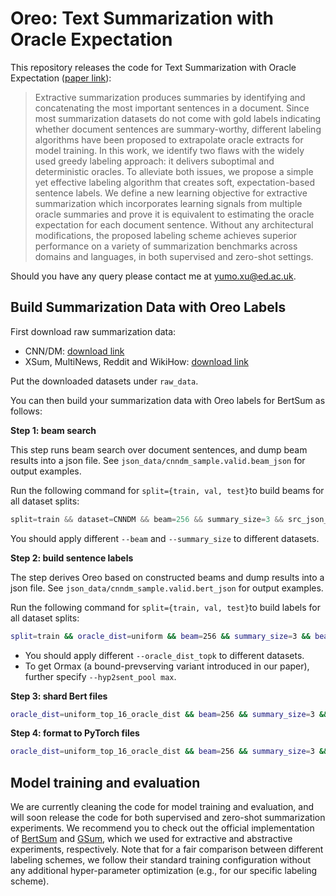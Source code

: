 # Oreo: Text Summarization with Oracle Expectation

This repository releases the code for Text Summarization with Oracle Expectation ([paper link](https://arxiv.org/pdf/2209.12714.pdf)):

> Extractive summarization produces summaries by identifying and concatenating the most important sentences in a document. Since most summarization datasets do not come with gold labels indicating whether document sentences are summary-worthy, different labeling algorithms have been proposed to extrapolate oracle extracts for model training. In this work, we identify two flaws with the widely used greedy labeling approach: it delivers suboptimal and deterministic oracles. To alleviate both issues, we propose a simple yet effective labeling algorithm that creates soft, expectation-based sentence labels. We define a new learning objective for extractive summarization which incorporates learning signals from multiple oracle summaries and prove it is equivalent to estimating the oracle expectation for each document sentence. Without any architectural modifications, the proposed labeling scheme achieves superior performance on a variety of summarization benchmarks across domains and languages, in both supervised and zero-shot settings.

Should you have any query please contact me at [yumo.xu@ed.ac.uk](mailto:yumo.xu@ed.ac.uk).


## Build Summarization Data with Oreo Labels
First download raw summarization data:

- CNN/DM: [download link](https://drive.google.com/file/d/1FG4oiQ6rknIeL2WLtXD0GWyh6pBH9-hX/view)
- XSum, MultiNews, Reddit and WikiHow: [download link](https://drive.google.com/file/d/1PnFCwqSzAUr78uEcA_Q15yupZ5bTAQIb/view)

Put the downloaded datasets under `raw_data`. 

You can then build your summarization data with Oreo labels for BertSum as follows:

**Step 1: beam search**

This step runs beam search over document sentences, and dump beam results into a json file. See `json_data/cnndm_sample.valid.beam_json` for output examples.

Run the following command for `split={train, val, test}`to build beams for all dataset splits:

```python
split=train && dataset=CNNDM && beam=256 && summary_size=3 && src_json_fn=${split}_${dataset}_bert.jsonl && dump_json_fn=cnndm_bert-beams_${beam}-steps_${summary_size}.${split}.beam_json && py src/labels/build_beam_json.py --task build_beam_json_from_bert --src ~/oreo/raw_data/$src_json_fn --save ~/oreo/json_data/$dump_json_fn --beam $beam --summary_size $summary_size 
```
You should apply different `--beam` and `--summary_size` to different datasets. 

**Step 2: build sentence labels**

The step derives Oreo based on constructed beams and dump results into a json file. See `json_data/cnndm_sample.valid.bert_json` for output examples.

Run the following command for `split={train, val, test}`to build labels for all dataset splits:
```bash
split=train && oracle_dist=uniform && beam=256 && summary_size=3 && beam_json_fn=cnndm_bert-beams_${beam}-steps_${summary_size}.${split}.beam_json && py src/labels/build_bert_json.py --task build_bert_json --src ~/oreo/json_data/$beam_json_fn --oracle_dist ${oracle_dist} --store_hard_labels --oracle_dist_topk 16
```
- You should apply different `--oracle_dist_topk` to different datasets. 
- To get Ormax (a bound-prevserving variant introduced in our paper), further specify `--hyp2sent_pool max`.

**Step 3: shard Bert files**

```bash
oracle_dist=uniform_top_16_oracle_dist && beam=256 && summary_size=3 && save_dir=cnndm_bert-beams_${beam}-steps_${summary_size}-${oracle_dist}-hard_and_soft && py src/labels/build_bert_json.py --task shard_bert_json --save ~/oreo/json_data/${save_dir}
```

**Step 4: format to PyTorch files**

```bash
oracle_dist=uniform_top_16_oracle_dist && beam=256 && summary_size=3 && dir_name=cnndm_bert-beams_${beam}-steps_${summary_size}-${oracle_dist}-hard_and_soft && bert_json_dir=~/oreo/json_data/${dir_name} && bert_data_dir=~/oreo/bert_data/${dir_name} && py src/preprocess.py -mode format_to_bert_with_precal_labels -raw_path ${bert_json_dir} -save_path ${bert_data_dir} -lower -n_cpus 1 -log_file ./logs/preprocess.log 
```

## Model training and evaluation
We are currently cleaning the code for model training and evaluation, and will soon release the code for both supervised and zero-shot summarization experiments. 
We recommend you to check out the official implementation of [BertSum](https://github.com/nlpyang/PreSumm) and [GSum](https://github.com/neulab/guided_summarization), which we used for extractive and abstractive experiments, respectively. 
Note that for a fair comparison between different labeling schemes, we follow their standard training configuration without any additional hyper-parameter optimization (e.g., for our specific labeling scheme). 

